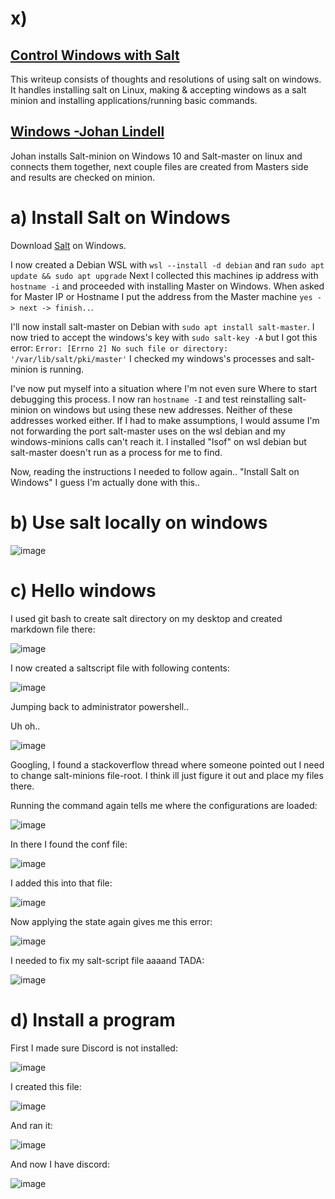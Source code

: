 # x) 

## [Control Windows with Salt](https://terokarvinen.com/2018/control-windows-with-salt/)

This writeup consists of thoughts and resolutions of using salt on windows. 
It handles installing salt on Linux, making & accepting windows as a salt minion 
and installing applications/running basic commands.

## [Windows -Johan Lindell](https://johanlindell.fi/palvelintenhallinta#h6)

Johan installs Salt-minion on Windows 10 and Salt-master on linux and connects them together,
next couple files are created from Masters side and results are checked on minion.

# a) Install Salt on Windows

Download [Salt](https://repo.saltproject.io/salt/py3/windows/latest/Salt-Minion-3006.0-Py3-AMD64-Setup.exe) on Windows.

I now created a Debian WSL with `wsl --install -d debian` and ran `sudo apt update && sudo apt upgrade`
Next I collected this machines ip address with `hostname -i` and proceeded with installing Master on Windows. 
When asked for Master IP or Hostname I put the address from the Master machine `yes -> next -> finish..`. 

I'll now install salt-master on Debian with `sudo apt install salt-master`. I now tried to accept the windows's key
with `sudo salt-key -A` but I got this error: `Error: [Errno 2] No such file or directory: '/var/lib/salt/pki/master'`
I checked my windows's processes and salt-minion is running. 

I've now put myself into a situation where I'm not even sure
Where to start debugging this process. I now ran `hostname -I` and test reinstalling salt-minion on windows but using these
new addresses. Neither of these addresses worked either. If I had to make assumptions, I would assume I'm not forwarding the
port salt-master uses on the wsl debian and my windows-minions calls can't reach it. I installed "lsof" on wsl debian but salt-master doesn't 
run as a process for me to find.

Now, reading the instructions I needed to follow again.. "Install Salt on Windows" I guess I'm actually done with this..

# b) Use salt locally on windows
![image](https://user-images.githubusercontent.com/73443709/235446725-bb9427c4-a90c-4ab5-9b08-3319a2f6c379.png)

# c) Hello windows
I used git bash to create salt directory on my desktop and created markdown file there:

![image](https://user-images.githubusercontent.com/73443709/235447019-bb5d771f-0ad0-46eb-a613-c2a1424125e4.png)

I now created a saltscript file with following contents:

![image](https://user-images.githubusercontent.com/73443709/235447217-4cb437b6-d7ba-4421-a035-88d9a3a2675d.png)

Jumping back to administrator powershell.. 

Uh oh..

![image](https://user-images.githubusercontent.com/73443709/235447758-0439eab6-0f95-4805-ae83-67902e3b4e6c.png)

Googling, I found a stackoverflow thread where someone pointed out I need to change salt-minions file-root. I think ill just figure it out and place my files there.

Running the command again tells me where the configurations are loaded:

![image](https://user-images.githubusercontent.com/73443709/235448788-43f710d2-634c-4bf1-ad43-09fa28cfe8aa.png)

In there I found the conf file:

![image](https://user-images.githubusercontent.com/73443709/235449047-32c21646-315d-4a3b-89af-3ce8b679a611.png)

I added this into that file:

![image](https://user-images.githubusercontent.com/73443709/235449638-94662f55-7d8f-4de4-9e43-74b4e1e23ec9.png)

Now applying the state again gives me this error:

![image](https://user-images.githubusercontent.com/73443709/235449683-7ff3d453-0c7f-455b-b0b5-7b5566a92575.png)

I needed to fix my salt-script file aaaand TADA:

![image](https://user-images.githubusercontent.com/73443709/235450034-dc3fb180-9eb7-4b73-adb0-710e13cfa975.png)

# d) Install a program

First I made sure Discord is not installed:

![image](https://user-images.githubusercontent.com/73443709/235450354-58b2765a-edaa-41a9-9b65-8db19894ae42.png)

I created this file:

![image](https://user-images.githubusercontent.com/73443709/235450937-aebfb331-e31e-4c7e-977d-72ce568053ce.png)

And ran it:

![image](https://user-images.githubusercontent.com/73443709/235451002-b7188cee-68ef-4c47-8836-0221f4cab191.png)

And now I have discord:

![image](https://user-images.githubusercontent.com/73443709/235451027-82d1bf08-a204-4857-a5dd-2bb89311864c.png)
